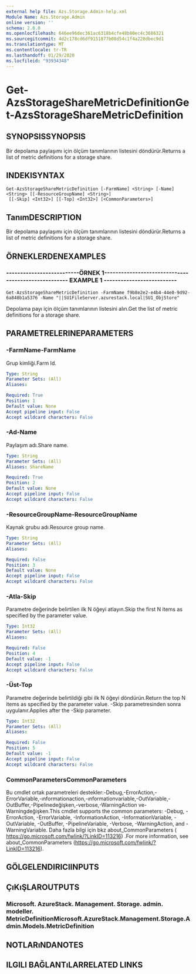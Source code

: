 ```yaml
---
external help file: Azs.Storage.Admin-help.xml
Module Name: Azs.Storage.Admin
online version: ''
schema: 2.0.0
ms.openlocfilehash: 646ee96dec361ac6318b4cfe48b80ec4c3686321
ms.sourcegitcommit: 4d2c178cd6df9151877b08d54c1f4a228dbec9d1
ms.translationtype: MT
ms.contentlocale: tr-TR
ms.lasthandoff: 01/29/2020
ms.locfileid: "93934348"
---
```

# <span data-ttu-id="aee29-101">Get-AzsStorageShareMetricDefinition</span><span class="sxs-lookup"><span data-stu-id="aee29-101">Get-AzsStorageShareMetricDefinition</span></span>

## <span data-ttu-id="aee29-102">SYNOPSIS</span><span class="sxs-lookup"><span data-stu-id="aee29-102">SYNOPSIS</span></span>
<span data-ttu-id="aee29-103">Bir depolama paylaşımı için ölçüm tanımlarının listesini döndürür.</span><span class="sxs-lookup"><span data-stu-id="aee29-103">Returns a list of metric definitions for a storage share.</span></span>

## <span data-ttu-id="aee29-104">INDEKI</span><span class="sxs-lookup"><span data-stu-id="aee29-104">SYNTAX</span></span>

```
Get-AzsStorageShareMetricDefinition [-FarmName] <String> [-Name] <String> [[-ResourceGroupName] <String>]
 [[-Skip] <Int32>] [[-Top] <Int32>] [<CommonParameters>]
```

## <span data-ttu-id="aee29-105">Tanım</span><span class="sxs-lookup"><span data-stu-id="aee29-105">DESCRIPTION</span></span>
<span data-ttu-id="aee29-106">Bir depolama paylaşımı için ölçüm tanımlarının listesini döndürür.</span><span class="sxs-lookup"><span data-stu-id="aee29-106">Returns a list of metric definitions for a storage share.</span></span>

## <span data-ttu-id="aee29-107">ÖRNEKLERDEN</span><span class="sxs-lookup"><span data-stu-id="aee29-107">EXAMPLES</span></span>

### <span data-ttu-id="aee29-108">--------------------------ÖRNEK 1--------------------------</span><span class="sxs-lookup"><span data-stu-id="aee29-108">-------------------------- EXAMPLE 1 --------------------------</span></span>
```
Get-AzsStorageShareMetricDefinition -FarmName f9b8e2e2-e4b4-44e0-9d92-6a848b1a5376 -Name "||SU1FileServer.azurestack.local|SU1_ObjStore"
```

<span data-ttu-id="aee29-109">Depolama payı için ölçüm tanımlarının listesini alın.</span><span class="sxs-lookup"><span data-stu-id="aee29-109">Get the list of metric definitions for a storage share.</span></span>

## <span data-ttu-id="aee29-110">PARAMETRELERINE</span><span class="sxs-lookup"><span data-stu-id="aee29-110">PARAMETERS</span></span>

### <span data-ttu-id="aee29-111">-FarmName</span><span class="sxs-lookup"><span data-stu-id="aee29-111">-FarmName</span></span>
<span data-ttu-id="aee29-112">Grup kimliği.</span><span class="sxs-lookup"><span data-stu-id="aee29-112">Farm Id.</span></span>

```yaml
Type: String
Parameter Sets: (All)
Aliases: 

Required: True
Position: 1
Default value: None
Accept pipeline input: False
Accept wildcard characters: False
```

### <span data-ttu-id="aee29-113">-Ad</span><span class="sxs-lookup"><span data-stu-id="aee29-113">-Name</span></span>
<span data-ttu-id="aee29-114">Paylaşım adı.</span><span class="sxs-lookup"><span data-stu-id="aee29-114">Share name.</span></span>

```yaml
Type: String
Parameter Sets: (All)
Aliases: ShareName

Required: True
Position: 2
Default value: None
Accept pipeline input: False
Accept wildcard characters: False
```

### <span data-ttu-id="aee29-115">-ResourceGroupName</span><span class="sxs-lookup"><span data-stu-id="aee29-115">-ResourceGroupName</span></span>
<span data-ttu-id="aee29-116">Kaynak grubu adı.</span><span class="sxs-lookup"><span data-stu-id="aee29-116">Resource group name.</span></span>

```yaml
Type: String
Parameter Sets: (All)
Aliases: 

Required: False
Position: 3
Default value: None
Accept pipeline input: False
Accept wildcard characters: False
```

### <span data-ttu-id="aee29-117">-Atla</span><span class="sxs-lookup"><span data-stu-id="aee29-117">-Skip</span></span>
<span data-ttu-id="aee29-118">Parametre değerinde belirtilen ilk N öğeyi atlayın.</span><span class="sxs-lookup"><span data-stu-id="aee29-118">Skip the first N items as specified by the parameter value.</span></span>

```yaml
Type: Int32
Parameter Sets: (All)
Aliases: 

Required: False
Position: 4
Default value: -1
Accept pipeline input: False
Accept wildcard characters: False
```

### <span data-ttu-id="aee29-119">-Üst</span><span class="sxs-lookup"><span data-stu-id="aee29-119">-Top</span></span>
<span data-ttu-id="aee29-120">Parametre değerinde belirtildiği gibi ilk N öğeyi döndürün.</span><span class="sxs-lookup"><span data-stu-id="aee29-120">Return the top N items as specified by the parameter value.</span></span>
<span data-ttu-id="aee29-121">-Skip parametresinden sonra uygulanır.</span><span class="sxs-lookup"><span data-stu-id="aee29-121">Applies after the -Skip parameter.</span></span>

```yaml
Type: Int32
Parameter Sets: (All)
Aliases: 

Required: False
Position: 5
Default value: -1
Accept pipeline input: False
Accept wildcard characters: False
```

### <span data-ttu-id="aee29-122">CommonParameters</span><span class="sxs-lookup"><span data-stu-id="aee29-122">CommonParameters</span></span>
<span data-ttu-id="aee29-123">Bu cmdlet ortak parametreleri destekler:-Debug,-ErrorAction,-ErrorVariable,-ınformationaction,-ınformationvariable,-OutVariable,-OutBuffer,-Pipelinedeğişken,-verbose,-WarningAction ve-Warningdeğişken.</span><span class="sxs-lookup"><span data-stu-id="aee29-123">This cmdlet supports the common parameters: -Debug, -ErrorAction, -ErrorVariable, -InformationAction, -InformationVariable, -OutVariable, -OutBuffer, -PipelineVariable, -Verbose, -WarningAction, and -WarningVariable.</span></span> <span data-ttu-id="aee29-124">Daha fazla bilgi için bkz about_CommonParameters ( https://go.microsoft.com/fwlink/?LinkID=113216) .</span><span class="sxs-lookup"><span data-stu-id="aee29-124">For more information, see about_CommonParameters (https://go.microsoft.com/fwlink/?LinkID=113216).</span></span>

## <span data-ttu-id="aee29-125">GÖLGELENDIRICI</span><span class="sxs-lookup"><span data-stu-id="aee29-125">INPUTS</span></span>

## <span data-ttu-id="aee29-126">ÇıKıŞLAR</span><span class="sxs-lookup"><span data-stu-id="aee29-126">OUTPUTS</span></span>

### <span data-ttu-id="aee29-127">Microsoft. AzureStack. Management. Storage. admin. modeller. MetricDefinition</span><span class="sxs-lookup"><span data-stu-id="aee29-127">Microsoft.AzureStack.Management.Storage.Admin.Models.MetricDefinition</span></span>

## <span data-ttu-id="aee29-128">NOTLARıNDA</span><span class="sxs-lookup"><span data-stu-id="aee29-128">NOTES</span></span>

## <span data-ttu-id="aee29-129">ILGILI BAĞLANTıLAR</span><span class="sxs-lookup"><span data-stu-id="aee29-129">RELATED LINKS</span></span>

